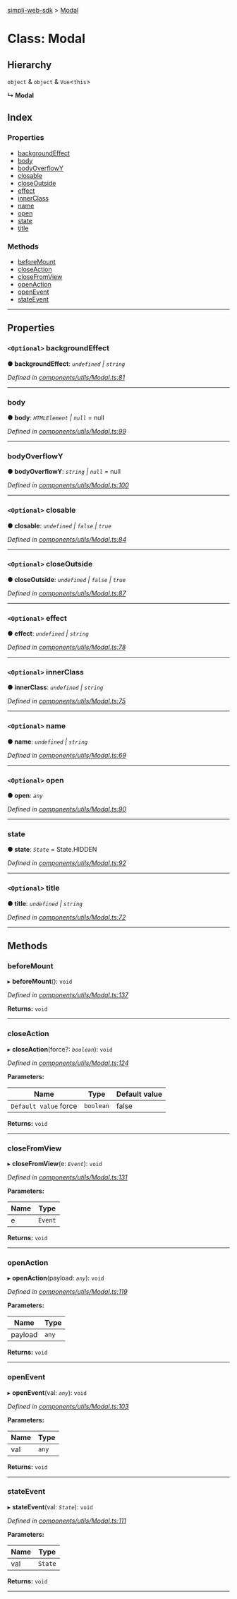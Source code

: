 [simpli-web-sdk](../README.md) > [Modal](../classes/modal.md)

# Class: Modal

## Hierarchy

 `object` & `object` & `Vue`<`this`>

**↳ Modal**

## Index

### Properties

* [backgroundEffect](modal.md#backgroundeffect)
* [body](modal.md#body)
* [bodyOverflowY](modal.md#bodyoverflowy)
* [closable](modal.md#closable)
* [closeOutside](modal.md#closeoutside)
* [effect](modal.md#effect)
* [innerClass](modal.md#innerclass)
* [name](modal.md#name)
* [open](modal.md#open)
* [state](modal.md#state)
* [title](modal.md#title)

### Methods

* [beforeMount](modal.md#beforemount)
* [closeAction](modal.md#closeaction)
* [closeFromView](modal.md#closefromview)
* [openAction](modal.md#openaction)
* [openEvent](modal.md#openevent)
* [stateEvent](modal.md#stateevent)

---

## Properties

<a id="backgroundeffect"></a>

### `<Optional>` backgroundEffect

**● backgroundEffect**: *`undefined` \| `string`*

*Defined in [components/utils/Modal.ts:81](https://github.com/simplitech/simpli-web-sdk/blob/2a29ffa/src/components/utils/Modal.ts#L81)*

___
<a id="body"></a>

###  body

**● body**: *`HTMLElement` \| `null`* =  null

*Defined in [components/utils/Modal.ts:99](https://github.com/simplitech/simpli-web-sdk/blob/2a29ffa/src/components/utils/Modal.ts#L99)*

___
<a id="bodyoverflowy"></a>

###  bodyOverflowY

**● bodyOverflowY**: *`string` \| `null`* =  null

*Defined in [components/utils/Modal.ts:100](https://github.com/simplitech/simpli-web-sdk/blob/2a29ffa/src/components/utils/Modal.ts#L100)*

___
<a id="closable"></a>

### `<Optional>` closable

**● closable**: *`undefined` \| `false` \| `true`*

*Defined in [components/utils/Modal.ts:84](https://github.com/simplitech/simpli-web-sdk/blob/2a29ffa/src/components/utils/Modal.ts#L84)*

___
<a id="closeoutside"></a>

### `<Optional>` closeOutside

**● closeOutside**: *`undefined` \| `false` \| `true`*

*Defined in [components/utils/Modal.ts:87](https://github.com/simplitech/simpli-web-sdk/blob/2a29ffa/src/components/utils/Modal.ts#L87)*

___
<a id="effect"></a>

### `<Optional>` effect

**● effect**: *`undefined` \| `string`*

*Defined in [components/utils/Modal.ts:78](https://github.com/simplitech/simpli-web-sdk/blob/2a29ffa/src/components/utils/Modal.ts#L78)*

___
<a id="innerclass"></a>

### `<Optional>` innerClass

**● innerClass**: *`undefined` \| `string`*

*Defined in [components/utils/Modal.ts:75](https://github.com/simplitech/simpli-web-sdk/blob/2a29ffa/src/components/utils/Modal.ts#L75)*

___
<a id="name"></a>

### `<Optional>` name

**● name**: *`undefined` \| `string`*

*Defined in [components/utils/Modal.ts:69](https://github.com/simplitech/simpli-web-sdk/blob/2a29ffa/src/components/utils/Modal.ts#L69)*

___
<a id="open"></a>

### `<Optional>` open

**● open**: *`any`*

*Defined in [components/utils/Modal.ts:90](https://github.com/simplitech/simpli-web-sdk/blob/2a29ffa/src/components/utils/Modal.ts#L90)*

___
<a id="state"></a>

###  state

**● state**: *`State`* =  State.HIDDEN

*Defined in [components/utils/Modal.ts:92](https://github.com/simplitech/simpli-web-sdk/blob/2a29ffa/src/components/utils/Modal.ts#L92)*

___
<a id="title"></a>

### `<Optional>` title

**● title**: *`undefined` \| `string`*

*Defined in [components/utils/Modal.ts:72](https://github.com/simplitech/simpli-web-sdk/blob/2a29ffa/src/components/utils/Modal.ts#L72)*

___

## Methods

<a id="beforemount"></a>

###  beforeMount

▸ **beforeMount**(): `void`

*Defined in [components/utils/Modal.ts:137](https://github.com/simplitech/simpli-web-sdk/blob/2a29ffa/src/components/utils/Modal.ts#L137)*

**Returns:** `void`

___
<a id="closeaction"></a>

###  closeAction

▸ **closeAction**(force?: *`boolean`*): `void`

*Defined in [components/utils/Modal.ts:124](https://github.com/simplitech/simpli-web-sdk/blob/2a29ffa/src/components/utils/Modal.ts#L124)*

**Parameters:**

| Name | Type | Default value |
| ------ | ------ | ------ |
| `Default value` force | `boolean` | false |

**Returns:** `void`

___
<a id="closefromview"></a>

###  closeFromView

▸ **closeFromView**(e: *`Event`*): `void`

*Defined in [components/utils/Modal.ts:131](https://github.com/simplitech/simpli-web-sdk/blob/2a29ffa/src/components/utils/Modal.ts#L131)*

**Parameters:**

| Name | Type |
| ------ | ------ |
| e | `Event` |

**Returns:** `void`

___
<a id="openaction"></a>

###  openAction

▸ **openAction**(payload: *`any`*): `void`

*Defined in [components/utils/Modal.ts:119](https://github.com/simplitech/simpli-web-sdk/blob/2a29ffa/src/components/utils/Modal.ts#L119)*

**Parameters:**

| Name | Type |
| ------ | ------ |
| payload | `any` |

**Returns:** `void`

___
<a id="openevent"></a>

###  openEvent

▸ **openEvent**(val: *`any`*): `void`

*Defined in [components/utils/Modal.ts:103](https://github.com/simplitech/simpli-web-sdk/blob/2a29ffa/src/components/utils/Modal.ts#L103)*

**Parameters:**

| Name | Type |
| ------ | ------ |
| val | `any` |

**Returns:** `void`

___
<a id="stateevent"></a>

###  stateEvent

▸ **stateEvent**(val: *`State`*): `void`

*Defined in [components/utils/Modal.ts:111](https://github.com/simplitech/simpli-web-sdk/blob/2a29ffa/src/components/utils/Modal.ts#L111)*

**Parameters:**

| Name | Type |
| ------ | ------ |
| val | `State` |

**Returns:** `void`

___

